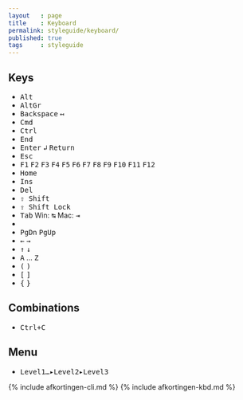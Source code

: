 ```yaml
---
layout   : page
title    : Keyboard
permalink: styleguide/keyboard/
published: true
tags     : styleguide
---
```


Keys
----

 - <kbd>Alt</kbd>
 - <kbd>AltGr</kbd>
 - <kbd>Backspace</kbd> <kbd>&#8612;</kbd>
 - <kbd>Cmd</kbd>
 - <kbd>Ctrl</kbd>
 - <kbd>End</kbd>
 - <kbd>Enter</kbd> <kbd>&#8626;</kbd> <kbd>Return</kbd> 
 - <kbd>Esc</kbd>
 - <kbd>F1</kbd> <kbd>F2</kbd> <kbd>F3</kbd> <kbd>F4</kbd> <kbd>F5</kbd> <kbd>F6</kbd> <kbd>F7</kbd> <kbd>F8</kbd> <kbd>F9</kbd> <kbd>F10</kbd> <kbd>F11</kbd> <kbd>F12</kbd>
 - <kbd>Home</kbd>
 - <kbd>Ins</kbd>
 - <kbd>Del</kbd>
 - <kbd>&#8679; Shift</kbd>
 - <kbd>&#8682; Shift Lock</kbd>
 - <kbd>Tab</kbd> Win: <kbd>&#8633;</kbd> Mac: <kbd>&#8677;</kbd>
 - <kbd><i class="fa fa-windows"></i></kbd>
 - <kbd>PgDn</kbd> <kbd>PgUp</kbd>
 - <kbd>&larr;</kbd> <kbd>&rarr;</kbd>
 - <kbd>&uarr;</kbd> <kbd>&darr;</kbd>
 - <kbd>A</kbd> &hellip; <kbd>Z</kbd>
 - <kbd>(</kbd> <kbd>)</kbd>
 - <kbd>[</kbd> <kbd>]</kbd>
 - <kbd>{</kbd> <kbd>}</kbd>

Combinations
------------

 - <kbd class="keyboard"><kbd>Ctrl</kbd>+<kbd>C</kbd></kbd>

Menu
----

 - <kbd class="menu"><kbd>Level1&hellip;</kbd>&#9656;<kbd>Level2</kbd>&#9656;<kbd>Level3</kbd></kbd>


{% include afkortingen-cli.md %}
{% include afkortingen-kbd.md %}